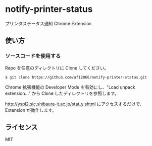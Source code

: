 # notify-printer-status
プリンタステータス通知 Chrome Extension

## 使い方

### ソースコードを使用する

Repo を任意のディレクトリに Clone してください。

```
$ git clone https://github.com/af12066/notify-printer-status.git
```

Chrome 拡張機能の Developer Mode を有効にし、"Load unpack extension..." から Clone したディレクトリを参照します。

<http://yspl2.sic.shibaura-it.ac.jp/stat_y.shtml> にアクセスするだけで、Extension が動作します。

## ライセンス

MIT
